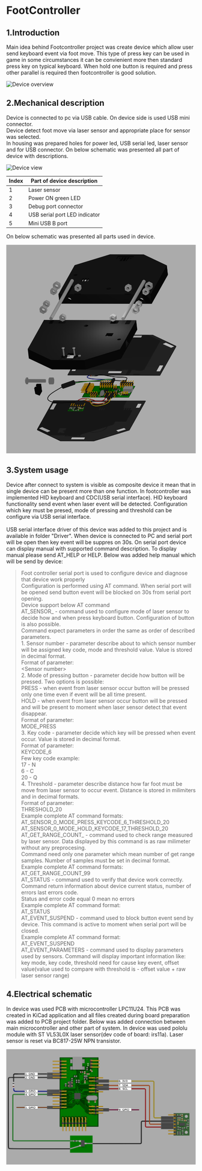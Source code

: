 # FootController

## 1.Introduction

Main idea behind Footcontroller project was create device which allow user send keyboard event via foot move. This type of press key can be used in game in some circumstances it can be convienient more then standard press key on typical keyboard. When hold one button is required and press other parallel is required then footcontroller is good solution.

![Device overview](/Doc/OveralDeviceImage.png)

## 2.Mechanical description

Device is connected to pc via USB cable. On device side is used USB mini connector.<br />
Device detect foot move via laser sensor and appropriate place for sensor was selected. <br />
In housing was prepared holes for power led, USB serial led, laser sensor and for USB connector. On below schematic was presented all part of device with descriptions.<br />

![Device view](/Doc/DeviceInstructions.png)

Index | Part of device description
------------ | -------------
1 | Laser sensor
2 | Power ON green LED
3 | Debug port connector
4 | USB serial port LED indicator
5 | Mini USB B port

On below schematic was presented all parts used in device.

![Device view](/Doc/PartsView.png)

## 3.System usage

Device after connect to system is visible as composite device it mean that in single device can be present more than one function. In footcontroller was implemented HID keyboard and CDC(USB serial interface). HID keyboard functionality send event when laser event will be detected. Configuration which key must be presed, mode of pressing and threshold can be configure via USB serial interface.<br /><br />
USB serial interface driver of this device was added to this project and is available in folder "Driver".
When device is connected to PC and serial port will be open then key event will be suppres on 30s. On serial port device can display manual with supported command description. To display manual please send AT_HELP or HELP. Below was added help manual which will be send by device:
>Foot controller serial port is used to configure device and diagnose that device work properly<br />
>Configuration is performed using AT command. When serial port will be opened send button event will be blocked on 30s from serial port opening.<br />
>Device support below AT command<br />
>AT_SENSOR_ - command used to configure mode of laser sensor to decide how and when press keyboard button. Configuration of button is also possible.<br />
>Command expect parameters in order the same as order of described parameters.<br />
>1\. Sensor number - parameter describe about to which sensor number will be assigned key code, mode and threshold value. Value is stored in decimal format.<br />
>Format of parameter:<br />
>\<Sensor number\><br />
>2. Mode of pressing button - parameter decide how button will be pressed. Two options is possible:<br />
>PRESS - when event from laser sensor occur button will be pressed only one time even if event will be all time present.<br />
>HOLD - when event from laser sensor occur button will be pressed and will be present to moment when laser sensor detect that event disappear.<br />
>Format of parameter:<br />
>MODE_PRESS<br />
>3. Key code - parameter decide which key will be pressed when event occur. Value is stored in decimal format.<br />
>Format of parameter:<br />
>KEYCODE_6<br />
>Few key code example:<br />
>17 - N<br />
>6 - C<br />
>20 - Q<br />
>4. Threshold - parameter describe distance how far foot must be move from laser sensor to occur event. Distance is stored in milimiters and in decimal formats.<br />
>Format of parameter:<br />
>THRESHOLD_20<br />
>Example complete AT command formats:<br />
>AT_SENSOR_0_MODE_PRESS_KEYCODE_6_THRESHOLD_20<br />
>AT_SENSOR_0_MODE_HOLD_KEYCODE_17_THRESHOLD_20<br />
>AT_GET_RANGE_COUNT_ - command used to check range measured by laser sensor. Data displayed by this command is as raw milimeter without any preprocesing.<br />
>Command need only one parameter which mean number of get range samples. Number of samples must be set in decimal format.<br />
>Example complete AT command formats:<br />
>AT_GET_RANGE_COUNT_99<br />
>AT_STATUS - command used to verify that device work correctly.<br />
>Command return information about device current status, number of errors last errors code.<br />
>Status and error code equal 0 mean no errors<br />
>Example complete AT command format:<br />
>AT_STATUS<br />
>AT_EVENT_SUSPEND - command used to block button event send by device. This command is active to moment when serial port will be closed.<br />
>Example complete AT command format:<br />
>AT_EVENT_SUSPEND<br />
>AT_EVENT_PARAMETERS - command used to display parameters used by sensors. Command will display important information like:<br />
>key mode, key code, threshold need for cause key event, offset value(value used to compare with threshold is - offset value + raw laser sensor range)<br />

## 4.Electrical schematic

In device was used PCB with microcontroller LPC11U24. This PCB was created in KiCad application and all files created during board preparation was added to PCB project folder.
Below was added connection between main microcontroller and other part of system. In device was used pololu module with ST VL53L0X laser sensor(dev code of board: irs11a). Laser sensor is reset via BC817-25W NPN transistor.

![Device view](/Doc/Schematic.png)

